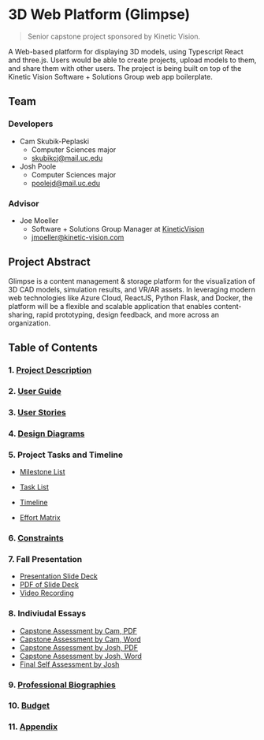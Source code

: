 # 3D Web Platform (Glimpse)

> Senior capstone project sponsored by Kinetic Vision.

A Web-based platform for displaying 3D models, using Typescript React and three.js. Users would be able to create projects, upload models to them, and share them with other users. The project is being built on top of the Kinetic Vision Software + Solutions Group web app boilerplate.

## Team

### Developers

- Cam Skubik-Peplaski
  - Computer Sciences major
  - [skubikcj@mail.uc.edu](mailto:skubikcj@mail.uc.edu)
- Josh Poole
  - Computer Sciences major
  - [poolejd@mail.uc.edu](mailto:poolejd@mail.uc.edu)

### Advisor

- Joe Moeller
  - Software + Solutions Group Manager at [KineticVision](https://kinetic-vision.com)
  - [jmoeller@kinetic-vision.com](mailto:jmoeller@kinetic-vision.com)

## Project Abstract

Glimpse is a content management & storage platform for the visualization of 3D CAD models, simulation results, and VR/AR assets. In leveraging modern web technologies like Azure Cloud, ReactJS, Python Flask, and Docker, the platform will be a flexible and scalable application that enables content-sharing, rapid prototyping, design feedback, and more across an organization.

## Table of Contents

### 1. [Project Description](documentation/Project-Description.md)

### 2. [User Guide](documentation/user-guide/User-Guide.md)

### 3. [User Stories](documentation/User-Stories.md)

### 4. [Design Diagrams](documentation/design-diagrams/Design-Diagrams.md)

### 5. Project Tasks and Timeline

- [Milestone List](documentation/Milestone-List.md)

- [Task List](documentation/Task-List.md)

- [Timeline](documentation/Task-Timeline.md)

- [Effort Matrix](documentation/Task-Effort-Matrix.md)

### 6. [Constraints](documentation/Project-Constraints.md)

### 7. Fall Presentation

- [Presentation Slide Deck](documentation/fall-presentation/Mid-Semester-Presentation.pptx)
- [PDF of Slide Deck](documentation/fall-presentation/Mid-Semester-Presentation.pdf)
- [Video Recording](documentation/fall-presentation/GlimpseMidSemsterPresentation.mp4)

### 8. Indiviudal Essays

- [Capstone Assessment by Cam, PDF](essays/individual_assesments/Cam_SkubikPeplaski.docx)
- [Capstone Assessment by Cam, Word](essays/individual_assesments/Cam_SkubikPeplaski.docx)
- [Capstone Assessment by Josh, PDF](essays/individual_assesments/Josh_Poole.pdf)
- [Capstone Assessment by Josh, Word](essays/individual_assesments/Josh_Poole.docx)
- [Final Self Assessment by Josh](essays/individual_assesments/Josh_Poole_Final.md)

### 9. [Professional Biographies](documentation/Team-Biographies.md)

### 10. [Budget](documentation/Budget.md)

### 11. [Appendix](documentation/Appendix.md)